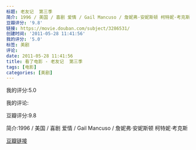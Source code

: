```yaml
---
标题: 老友记  第三季
简介: 1996 / 美国 / 喜剧 爱情 / Gail Mancuso / 詹妮弗·安妮斯顿 柯特妮·考克斯
豆瓣评分: '9.8'
链接: https://movie.douban.com/subject/3286531/
创建时间: '2011-05-28 11:41:56'
我的评分: '5.0'
标签: 美剧
评论:
date: 2011-05-28 11:41:56
title: 看了电影 - 老友记  第三季
tags: [电影]
categories: [美剧]
---
```


我的评分:5.0

我的评论:

豆瓣评分:9.8

简介:1996 / 美国 / 喜剧 爱情 / Gail Mancuso / 詹妮弗·安妮斯顿 柯特妮·考克斯

[豆瓣链接](https://movie.douban.com/subject/3286531/)


